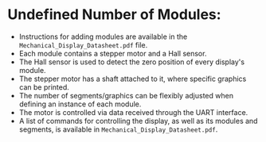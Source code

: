 # Undefined Number of Modules:
- Instructions for adding modules are available in the `Mechanical_Display_Datasheet.pdf` file.
- Each module contains a stepper motor and a Hall sensor.
- The Hall sensor is used to detect the zero position of every display's module.
- The stepper motor has a shaft attached to it, where specific graphics can be printed.
- The number of segments/graphics can be flexibly adjusted when defining an instance of each module.
- The motor is controlled via data received through the UART interface.
- A list of commands for controlling the display, as well as its modules and segments, is available in `Mechanical_Display_Datasheet.pdf`.
